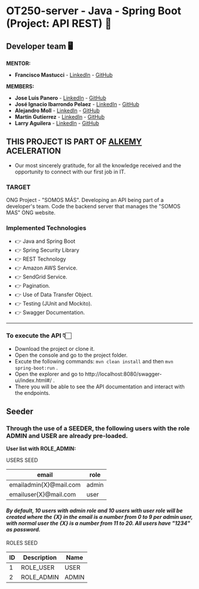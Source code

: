 
# OT250-server -  Java - Spring Boot (Project: API REST) 🚀

## Developer team 🖥️

**MENTOR:**
* **Francisco Mastucci** - [LinkedIn](https://www.linkedin.com/in/franmastucci/) - [GitHub](https://github.com/franmastucci)

**MEMBERS:**
* **Jose Luis Panero** - [LinkedIn](https://www.linkedin.com/in/josepanero/ ) - [GitHub]()
* **José Ignacio Ibarrondo Pelaez** - [LinkedIn](https://www.linkedin.com/in/joséignacioibarrondopelaez/) - [GitHub]()
* **Alejandro Moll** - [LinkedIn](https://www.linkedin.com/in/alejandro-moll/) - [GitHub]()
* **Martin Gutierrez** - [LinkedIn](https://www.linkedin.com/in/martgutierrez/) - [GitHub](https://github.com/gutierrezMartinIvan)
* **Larry Aguilera** - [LinkedIn](https://www.linkedin.com/in/larry-aguilera-081340b1/) - [GitHub](https://github.com/larrydaguilera)

## THIS PROJECT IS PART OF [ALKEMY](https://www.alkemy.org/) ACELERATION

* Our most sincerely gratitude, for all the knowledge received and the opportunity to connect with our first job in IT.

### TARGET

ONG Project - "SOMOS MÁS". 
Developing an API being part of a developer's team. Code the backend server that manages the "SOMOS MAS" ONG website.

### Implemented Technologies
- 👉 Java and Spring Boot
- 👉 Spring Security Library
- 👉 REST Technology
- 👉 Amazon AWS Service.
- 👉 SendGrid Service.
- 👉 Pagination.
- 👉 Use of Data Transfer Object.
- 👉 Testing (JUnit and Mockito).
- 👉 Swagger Documentation.

---------------------------

### To execute the API 👇🏻
* Download the project or clone it.
* Open the console and go to the project folder.
* Excute the following commands: ``` mvn clean install ```  and then ``` mvn spring-boot:run ``` .
* Open the explorer and go to http://localhost:8080/swagger-ui/index.html#/ .
* There you will be able to see the API documentation and interact with the endpoints.


## Seeder
### Through the use of a SEEDER, the following users with the role ADMIN and USER are already pre-loaded.

**User list with ROLE_ADMIN:**

USERS SEED
<table>
<thead>
<tr>
<th>email</th>
<th>role</th>
</tr>
</thead>
<tbody>
<tr>
<td>emailadmin{X}@mail.com</td>
<td>admin</td>
</tr>
<tr>
<td>emailuser{X}@mail.com</td>
<td>user</td>
</tr> 
</tbody>
</table>


#### *By default, 10 users with admin role and 10 users with user role will be created where the {X} in the email is a number from 0 to 9 per admin user, with normal user the {X} is a number from 11 to 20. All users have "1234" as password.*


ROLES SEED
<table>
<thead>
<tr>
<th>ID</th>
<th>Description</th>
<th>Name</th>
</tr>
</thead>
<tbody>
<tr>
<td>1</td>
<td>ROLE_USER</td>
<td>USER</td>
</tr>
<tr>
<td>2</td>
<td>ROLE_ADMIN</td>
<td>ADMIN</td>
</tr> 
</tbody>
</table>
